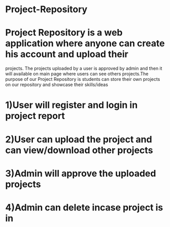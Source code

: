 # Project-Repository
# Project Repository is a web application where anyone can create his account and upload their
projects. The projects uploaded by a user is approved by admin and then it will available on
main page where users can see others projects.The purpose of our Project Repository is
students can store their own projects on our repository and showcase their skills/ideas
# 1)User will register and login in project report
# 2)User can upload the project and can view/download other projects
# 3)Admin will approve the uploaded projects
# 4)Admin can delete incase project is in

